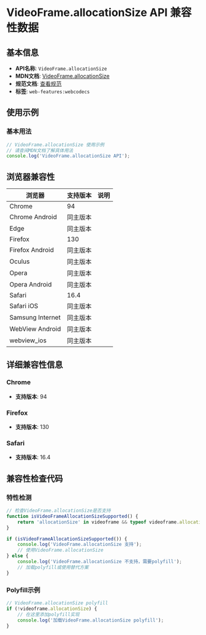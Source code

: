 # VideoFrame.allocationSize API 兼容性数据

## 基本信息

- **API名称**: `VideoFrame.allocationSize`
- **MDN文档**: [VideoFrame.allocationSize](https://developer.mozilla.org/docs/Web/API/VideoFrame/allocationSize)
- **规范文档**: [查看规范](https://w3c.github.io/webcodecs/#dom-videoframe-allocationsize)
- **标签**: `web-features:webcodecs`

## 使用示例

### 基本用法

```javascript
// VideoFrame.allocationSize 使用示例
// 请查阅MDN文档了解具体用法
console.log('VideoFrame.allocationSize API');
```

## 浏览器兼容性

| 浏览器 | 支持版本 | 说明 |
|--------|----------|------|
| Chrome | 94 |  |
| Chrome Android | 同主版本 |  |
| Edge | 同主版本 |  |
| Firefox | 130 |  |
| Firefox Android | 同主版本 |  |
| Oculus | 同主版本 |  |
| Opera | 同主版本 |  |
| Opera Android | 同主版本 |  |
| Safari | 16.4 |  |
| Safari iOS | 同主版本 |  |
| Samsung Internet | 同主版本 |  |
| WebView Android | 同主版本 |  |
| webview_ios | 同主版本 |  |

## 详细兼容性信息

### Chrome

- **支持版本**: 94

### Firefox

- **支持版本**: 130

### Safari

- **支持版本**: 16.4

## 兼容性检查代码

### 特性检测

```javascript
// 检查VideoFrame.allocationSize是否支持
function isVideoFrameAllocationSizeSupported() {
    return 'allocationSize' in videoframe && typeof videoframe.allocationSize === 'function';
}

if (isVideoFrameAllocationSizeSupported()) {
    console.log('VideoFrame.allocationSize 支持');
    // 使用VideoFrame.allocationSize
} else {
    console.log('VideoFrame.allocationSize 不支持，需要polyfill');
    // 加载polyfill或使用替代方案
}
```

### Polyfill示例

```javascript
// VideoFrame.allocationSize polyfill
if (!videoframe.allocationSize) {
    // 在这里添加polyfill实现
    console.log('加载VideoFrame.allocationSize polyfill');
}
```

